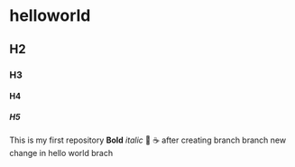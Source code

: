 # helloworld
## H2
### H3
#### H4
##### H5

This is my first repository
**Bold**
*italic*
:pizza:
:coffee: after creating branch
branch
new change in hello world brach
